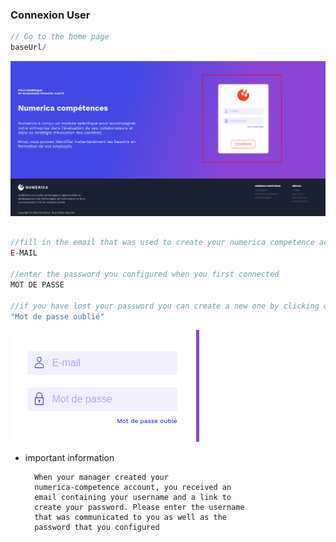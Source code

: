 ### Connexion User

```js
// Go to the home page
baseUrl/
```

![home-page](./img_manual/home-page.png)

```js

//fill in the email that was used to create your numerica competence account
E-MAIL

//enter the password you configured when you first connected
MOT DE PASSE

//if you have lost your password you can create a new one by clicking on "Forgotten password"
"Mot de passe oublié"

```

![home-page](./img_manual/input-connexion.png)

- important information

        When your manager created your
        numerica-competence account, you received an
        email containing your username and a link to
        create your password. Please enter the username
        that was communicated to you as well as the
        password that you configured

